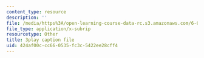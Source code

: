 ```yaml
---
content_type: resource
description: ''
file: /media/https%3A/open-learning-course-data-rc.s3.amazonaws.com/6-0001-introduction-to-computer-science-and-programming-in-python-fall-2016/424af00ccc660535fc3c5422ee28cff4_QaOHeMnpnmU.srt
file_type: application/x-subrip
resourcetype: Other
title: 3play caption file
uid: 424af00c-cc66-0535-fc3c-5422ee28cff4
---
```

